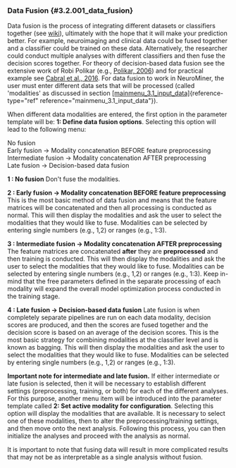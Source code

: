 ### Data Fusion {#3.2.001_data_fusion}

Data fusion is the process of integrating different datasets or
classifiers together (see
[wiki](https://en.wikipedia.org/wiki/Data_fusion)), ultimately with the
hope that it will make your prediction better. For example, neuroimaging
and clinical data could be fused together and a classifier could be
trained on these data. Alternatively, the researcher could conduct
multiple analyses with different classifiers and then fuse the decision
scores together. For theory of decision-based data fusion see the
extensive work of Robi Polikar (e.g., [Polikar,
2006](http://users.rowan.edu/~polikar/RESEARCH/PUBLICATIONS/csm06.pdf))
and for practical example see [Cabral et al.,
2016](http://schizophreniabulletin.oxfordjournals.org/content/42/suppl_1/S110.short).
For data fusion to work in NeuroMiner, the user must enter different
data sets that will be processed (called 'modalities' as discussed in
section
[\[mainmenu_3.1_input_data\]](#mainmenu_3.1_input_data){reference-type="ref"
reference="mainmenu_3.1_input_data"}).

When different data modalities are entered, the first option in the
parameter template will be: **1: Define data fusion options**. Selecting
this option will lead to the following menu:

No fusion\
Early fusion -$>$ Modality concatenation BEFORE feature preprocessing\
Intermediate fusion -$>$ Modality concatenation AFTER preprocessing\
Late fusion -$>$ Decision-based data fusion

**1 : No fusion** Don't fuse the modalities.

**2 : Early fusion -$>$ Modality concatenation BEFORE feature
preprocessing** This is the most basic method of data fusion and means
that the feature matrices will be concatenated and then all processing
is conducted as normal. This will then display the modalities and ask
the user to select the modalities that they would like to fuse.
Modalities can be selected by entering single numbers (e.g., 1,2) or
ranges (e.g., 1:3).

**3 : Intermediate fusion -$>$ Modality concatenation AFTER
preprocessing** The feature matrices are concatenated **after** they are
**preprocessed** and then training is conducted. This will then display
the modalities and ask the user to select the modalities that they would
like to fuse. Modalities can be selected by entering single numbers
(e.g., 1,2) or ranges (e.g., 1:3). Keep in-mind that the free parameters
defined in the separate processing of each modality will expand the
overall model optimization process conducted in the training stage.

**4 : Late fusion -$>$ Decision-based data fusion** Late fusion is when
completely separate pipelines are run on each data modality, decision
scores are produced, and then the scores are fused together and the
decision score is based on an average of the decision scores. This is
the most basic strategy for combining modalities at the classifier level
and is known as bagging. This will then display the modalities and ask
the user to select the modalities that they would like to fuse.
Modalities can be selected by entering single numbers (e.g., 1,2) or
ranges (e.g., 1:3).

**Important note for intermediate and late fusion.** If either
intermediate or late fusion is selected, then it will be necessary to
establish different settings (preprocessing, training, or both) for each
of the different analyses. For this purpose, another menu item will be
introduced into the parameter template called **2: Set active modality
for configuration**. Selecting this option will display the modalities
that are available. It is necessary to select one of these modalities,
then to alter the preprocessing/training settings, and then move onto
the next analysis. Following this process, you can then initialize the
analyses and proceed with the analysis as normal.

It is important to note that fusing data will result in more complicated
results that may not be as interpretable as a single analysis without
fusion.
